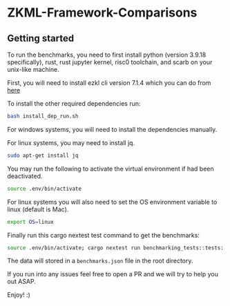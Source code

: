 # ZKML-Framework-Comparisons

## Getting started

To run the benchmarks, you need to first install python (version 3.9.18 specifically), rust, rust jupyter kernel, risc0 toolchain, and scarb on your unix-like machine.

First, you will need to install ezkl cli version 7.1.4 which you can do from [here](https://github.com/zkonduit/ezkl/releases/tag/v7.1.4) 

To install the other required dependencies run: 

```bash
bash install_dep_run.sh
```

For windows systems, you will need to install the dependencies manually.

For linux systems, you may need to install jq.

```bash
sudo apt-get install jq
```

You may run the following to activate the virtual environment if had been deactivated.

```bash
source .env/bin/activate
```

For linux systems you will also need to set the OS environment variable to linux (default is Mac).

```bash
export OS=linux
```

Finally run this cargo nextest test command to get the benchmarks:

```bash
source .env/bin/activate; cargo nextest run benchmarking_tests::tests::run_benchmarks_ --no-capture
```

The data will stored in a `benchmarks.json` file in the root directory.

If you run into any issues feel free to open a PR and we will try to help you out ASAP. 

Enjoy! :)

